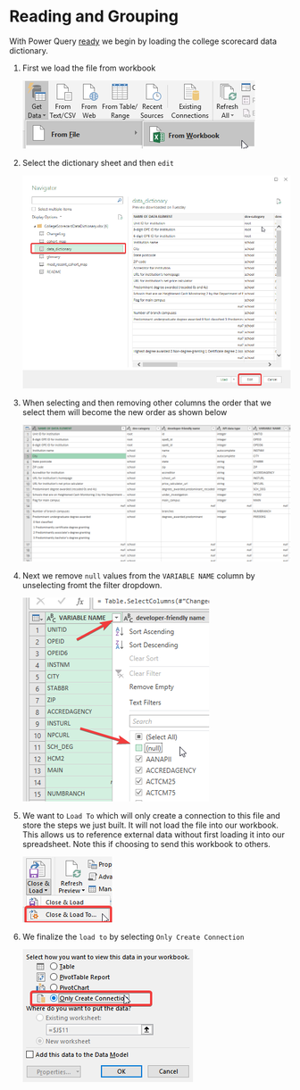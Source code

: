 # Reading and Grouping

With Power Query [ready](https://www.excelcampus.com/install-power-query/) we begin by loading the college scorecard data dictionary.

1. First we load the file from workbook

   ![From workbook](img/FromWorkbook.png)

2. Select the dictionary sheet and then `edit`

   ![Select dictionary sheet](img/SelectDicSheet.png)
   
3. When selecting and then removing other columns the order that we select them will become the new order as shown below

   ![Respect ordering](img/RemoveOtherColumns.gif)
   
4. Next we remove `null` values from the `VARIABLE NAME` column by unselecting fromt the filter dropdown.

    ![Remove null](img/RemoveNull.png)
	
5. We want to `Load To` which will only create a connection to this file and store the steps we just built. It will not load the file into our workbook. This allows us to reference external data without first loading it into our spreadsheet. Note this if choosing to send this workbook to others.

	![Load to](img/LoadTo.png)
	
6. We finalize the `load to` by selecting `Only Create Connection`

	![Only connect](img/CreateConnection.png)
